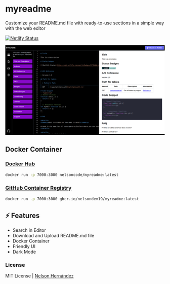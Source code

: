 # myreadme

Customize your README.md file with ready-to-use sections in a simple way with the web editor

[![Netlify Status](https://api.netlify.com/api/v1/badges/024177e1-e75b-4458-8b2d-34f2e06013d8/deploy-status)](https://app.netlify.com/sites/regal-cassata-00f48d/deploys)

![Screenshot myreadme](public/screenshot.png)


## Docker Container

### [Docker Hub](https://hub.docker.com/r/nelsoncode/myreadme)

 ```bash
docker run -p 7000:3000 nelsoncode/myreadme:latest
```


### [GitHub Container Registry](https://github.com/users/nelsondev19/packages/container/package/myreadme)

 ```bash
docker run -p 7000:3000 ghcr.io/nelsondev19/myreadme:latest
```

## ⚡️ Features
* Search in Editor
* Download and Upload README.md file
* Docker Container
* Friendly UI
* Dark Mode

### License

MIT License | [Nelson Hernández](https://github.com/nelsondev19)
